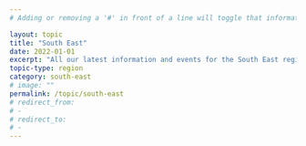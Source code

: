 ```yaml
---
# Adding or removing a '#' in front of a line will toggle that information off and on from being processed. 

layout: topic
title: "South East"
date: 2022-01-01
excerpt: "All our latest information and events for the South East region."
topic-type: region
category: south-east
# image: ""
permalink: /topic/south-east
# redirect_from: 
# - 
# redirect_to: 
# - 
---
```


